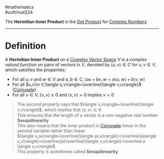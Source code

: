 #mathematics  
#uoft/mat224 

The **Hermitian Inner Product** is the [Dot Product](../MAT223%20Notes/Dot%20Product.md) for [Complex Numbers](Complex%20Numbers.md)

---
# Definition
A **Hermitian Inner Product** on a [Complex Vector Space](Complex%20Numbers.md) $V$ is a *complex valued function* on pairs of vectors in $V$, denoted by $\langle u,v\rangle \in C$ for $u,v\in  V$, which satisfies the properties:
- For all $u,v$ and $w\in V$ and $a,b\in C, \langle au+bv,w=a\langle u,w\rangle +b\langle v,w \rangle$
- For all $u,v\in V,\langle u,v\rangle=\overline{\langle v,u\rangle}$ ([Conjugate](Conjugate.md))
- For all $v\in V,\langle v,v\rangle \geq 0$ and $\langle v,v\rangle = 0$ implies $v=0$

>The second property says that $\langle v,v\rangle=\overline{\langle v,v\rangle}$, which implies that $\langle v,v\rangle\in \mathbb{R}$  
	This ensures that the length of a vector is a non-negative real number  
>**Sesquilinearity**  
	This also means that the inner product is [Conjugate](Conjugate.md) linear in the second variable rather than linear  
	$\langle u,av\rangle=\overline{\langle av,u\rangle}=\overline{a\langle v,u\rangle}=\overline{a}\overline{\langle v,u\rangle}=\overline a \langle u,v\rangle$  
	This property is sometimes called **Sesquilinearity**